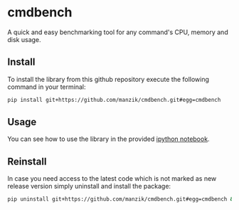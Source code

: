 # cmdbench
A quick and easy benchmarking tool for any command's CPU, memory and disk usage. 
## Install
To install the library from this github repository execute the following command in your terminal: 
```bash
pip install git+https://github.com/manzik/cmdbench.git#egg=cmdbench
```
## Usage
You can see how to use the library in the provided [ipython notebook](benchmark-graphs.ipynb). 
## Reinstall
In case you need access to the latest code which is not marked as new release version simply uninstall and install the package:
```bash
pip uninstall git+https://github.com/manzik/cmdbench.git#egg=cmdbench && pip install git+https://github.com/manzik/cmdbench.git#egg=cmdbench
```
